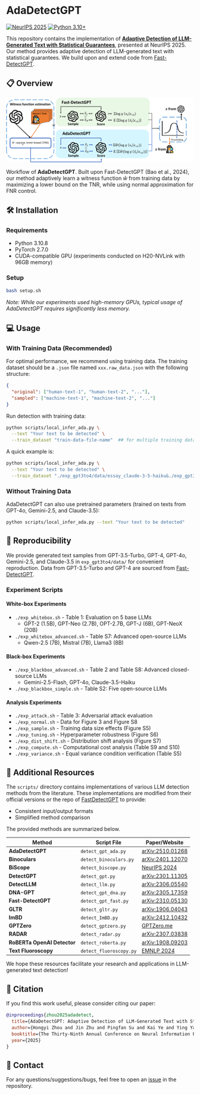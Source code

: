 # AdaDetectGPT

[![NeurIPS 2025](https://img.shields.io/badge/NeurIPS-2025-blue)](https://neurips.cc/)
[![Python 3.10+](https://img.shields.io/badge/Python-3.10+-green)](https://www.python.org/)

This repository contains the implementation of [**Adaptive Detection of LLM-Generated Text with Statistical Guarantees**](https://arxiv.org/abs/2510.01268), presented at NeurIPS 2025. Our method provides adaptive detection of LLM-generated text with statistical guarantees. We build upon and extend code from [Fast-DetectGPT](https://github.com/baoguangsheng/fast-detect-gpt).

## 📋 Overview

![AdaDetectGPT Workflow](figure/AdaDetectGPT.png)

Workflow of **AdaDetectGPT**. Built upon Fast-DetectGPT (Bao et al., 2024), our method adaptively learn a witness function $\hat{w}$ from training data by maximizing a lower bound on the TNR, while using normal approximation for FNR control.

## 🛠️ Installation

### Requirements
- Python 3.10.8
- PyTorch 2.7.0
- CUDA-compatible GPU (experiments conducted on H20-NVLink with 96GB memory)

### Setup
```bash
bash setup.sh
```

*Note: While our experiments used high-memory GPUs, typical usage of AdaDetectGPT requires significantly less memory.*

## 💻 Usage

### With Training Data (Recommended)

For optimal performance, we recommend using training data. The training dataset should be a `.json` file named `xxx.raw_data.json` with the following structure:

```json
{
  "original": ["human-text-1", "human-text-2", "..."],
  "sampled": ["machine-text-1", "machine-text-2", "..."]
}
```

Run detection with training data:
```bash
python scripts/local_infer_ada.py \
  --text "Your text to be detected" \
  --train_dataset "train-data-file-name"  ## for multiple training datasets, separate them with `&`
```

A quick example is: 
```bash
python scripts/local_infer_ada.py \
  --text "Your text to be detected" \
  --train_dataset "./exp_gpt3to4/data/essay_claude-3-5-haiku&./exp_gpt3to4/data/xsum_claude-3-5-haiku"
```

### Without Training Data

AdaDetectGPT can also use pretrained parameters (trained on texts from GPT-4o, Gemini-2.5, and Claude-3.5):

```bash
python scripts/local_infer_ada.py --text "Your text to be detected"
```

## 🔬 Reproducibility

We provide generated text samples from GPT-3.5-Turbo, GPT-4, GPT-4o, Gemini-2.5, and Claude-3.5 in `exp_gpt3to4/data/` for convenient reproduction. Data from GPT-3.5-Turbo and GPT-4 are sourced from [Fast-DetectGPT](https://github.com/baoguangsheng/fast-detect-gpt).

### Experiment Scripts

#### White-box Experiments
- `./exp_whitebox.sh` - Table 1: Evaluation on 5 base LLMs
  - GPT-2 (1.5B), GPT-Neo (2.7B), OPT-2.7B, GPT-J (6B), GPT-NeoX (20B)
- `./exp_whitebox_advanced.sh` - Table S7: Advanced open-source LLMs
  - Qwen-2.5 (7B), Mistral (7B), Llama3 (8B)

#### Black-box Experiments
- `./exp_blackbox_advanced.sh` - Table 2 and Table S8: Advanced closed-source LLMs
  - Gemini-2.5-Flash, GPT-4o, Claude-3.5-Haiku
- `./exp_blackbox_simple.sh` - Table S2: Five open-source LLMs

#### Analysis Experiments
- `./exp_attack.sh` - Table 3: Adversarial attack evaluation
- `./exp_normal.sh` - Data for Figure 3 and Figure S8
- `./exp_sample.sh` - Training data size effects (Figure S5)
- `./exp_tuning.sh` - Hyperparameter robustness (Figure S6)
- `./exp_dist_shift.sh` - Distribution shift analysis (Figure S7)
- `./exp_compute.sh` - Computational cost analysis (Table S9 and S10)
- `./exp_variance.sh` - Equal variance condition verification (Table S5)

## 🎁 Additional Resources

The `scripts/` directory contains implementations of various LLM detection methods from the literature. These implementations are modified from their official versions or the repo of [FastDetectGPT](https://github.com/baoguangsheng/fast-detect-gpt) to provide:
- Consistent input/output formats
- Simplified method comparison

The provided methods are summarized below.

| Method | Script File | Paper/Website |
|--------|------------|---------------|
| **AdaDetectGPT** | `detect_gpt_ada.py` | [arXiv:2510.01268](https://arxiv.org/abs/2510.01268) |
| **Binoculars** | `detect_binoculars.py` | [arXiv:2401.12070](https://arxiv.org/abs/2401.12070) |
| **BiScope** | `detect_biscope.py` | [NeurIPS 2024](https://neurips.cc/virtual/2024/poster/95814) |
| **DetectGPT** | `detect_gpt.py` | [arXiv:2301.11305](https://arxiv.org/abs/2301.11305) |
| **DetectLLM** | `detect_llm.py` | [arXiv:2306.05540](https://arxiv.org/abs/2306.05540) |
| **DNA-GPT** | `detect_gpt_dna.py` | [arXiv:2305.17359](https://arxiv.org/abs/2305.17359) |
| **Fast-DetectGPT** | `detect_gpt_fast.py` | [arXiv:2310.05130](https://arxiv.org/abs/2310.05130) |
| **GLTR** | `detect_gltr.py` | [arXiv:1906.04043](https://arxiv.org/abs/1906.04043) |
| **ImBD** | `detect_ImBD.py` | [arXiv:2412.10432](https://arxiv.org/abs/2412.10432) |
| **GPTZero** | `detect_gptzero.py` | [GPTZero.me](https://gptzero.me/) |
| **RADAR** | `detect_radar.py` | [arXiv:2307.03838](https://arxiv.org/abs/2307.03838) |
| **RoBERTa OpenAI Detector** | `detect_roberta.py` | [arXiv:1908.09203](https://arxiv.org/abs/1908.09203) |
| **Text Fluoroscopy** | `detect_fluoroscopy.py` | [EMNLP 2024](https://aclanthology.org/2024.emnlp-main.885/) |

We hope these resources facilitate your research and applications in LLM-generated text detection!

## 📖 Citation

If you find this work useful, please consider citing our paper:

```bibtex
@inproceedings{zhou2025adadetect,
  title={AdaDetectGPT: Adaptive Detection of LLM-Generated Text with Statistical Guarantees},
  author={Hongyi Zhou and Jin Zhu and Pingfan Su and Kai Ye and Ying Yang and Shakeel A O B Gavioli-Akilagun and Chengchun Shi},
  booktitle={The Thirty-Ninth Annual Conference on Neural Information Processing Systems},
  year={2025}
}
```

## 📧 Contact

For any questions/suggestions/bugs, feel free to open an [issue](https://github.com/Mamba413/AdaDetectGPT/issues) in the repository.
